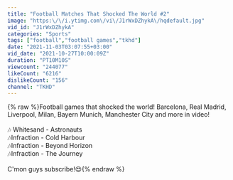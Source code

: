 ```yaml
---
title: "Football Matches That Shocked The World #2"
image: "https:\/\/i.ytimg.com\/vi\/J1rWxDZhykA\/hqdefault.jpg"
vid_id: "J1rWxDZhykA"
categories: "Sports"
tags: ["football","football games","tkhd"]
date: "2021-11-03T03:07:55+03:00"
vid_date: "2021-10-27T10:00:09Z"
duration: "PT10M10S"
viewcount: "244077"
likeCount: "6216"
dislikeCount: "156"
channel: "TKHD"
---
```

{% raw %}Football games that shocked the world! Barcelona, Real Madrid, Liverpool, Milan, Bayern Munich, Manchester City and more in video!<br /><br />🎶 Whitesand - Astronauts<br />🎶Infraction - Cold Harbour<br />🎶Infraction - Beyond Horizon<br />🎶Infraction - The Journey<br /><br />C'mon guys subscribe!😍{% endraw %}
